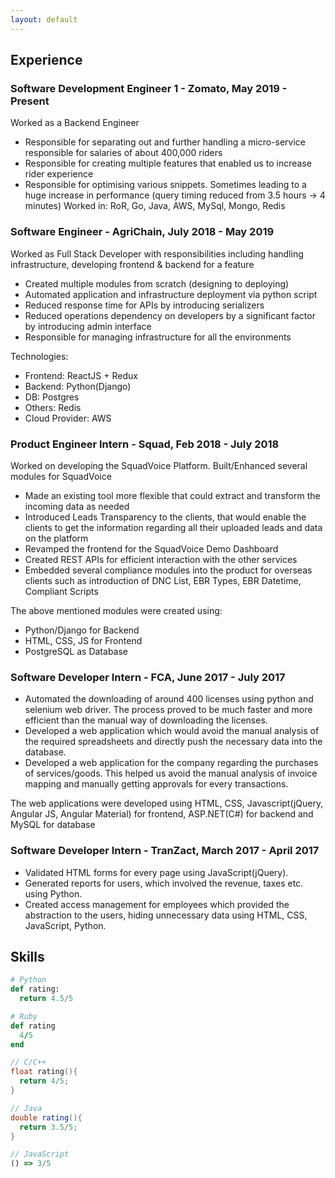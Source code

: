 ```yaml
---
layout: default
---
```


## Experience

### Software Development Engineer 1 - Zomato, May 2019 - Present

Worked as a Backend Engineer

* Responsible for separating out and further handling a micro-service responsible for salaries of about 400,000 riders
* Responsible for creating multiple features that enabled us to increase rider experience
* Responsible for optimising various snippets. Sometimes leading to a huge increase in performance (query timing reduced from 3.5 hours -> 4 minutes)
Worked in: RoR, Go, Java, AWS, MySql, Mongo, Redis

### Software Engineer - AgriChain, July 2018 - May 2019

Worked as Full Stack Developer with responsibilities including handling infrastructure, developing frontend & backend for a feature 

* Created multiple modules from scratch (designing to deploying)
* Automated application and infrastructure deployment via python script
* Reduced response time for APIs by introducing serializers
* Reduced operations dependency on developers by a significant factor by introducing admin interface
* Responsible for managing infrastructure for all the environments

Technologies:

* Frontend: ReactJS + Redux
* Backend: Python(Django)
* DB: Postgres
* Others: Redis
* Cloud Provider: AWS

### Product Engineer Intern - Squad, Feb 2018 - July 2018

Worked on developing the SquadVoice Platform. Built/Enhanced several modules for SquadVoice

* Made an existing tool more flexible that could extract and transform the incoming data as needed
* Introduced Leads Transparency to the clients, that would enable the clients to get the information regarding all their uploaded leads and data on the platform
* Revamped the frontend for the SquadVoice Demo Dashboard 
* Created REST APIs for efficient interaction with the other services
* Embedded several compliance modules into the product for overseas clients such as introduction of DNC List, EBR Types, EBR Datetime, Compliant Scripts

The above mentioned modules were created using:

* Python/Django for Backend
* HTML, CSS, JS for Frontend
* PostgreSQL as Database

### Software Developer Intern - FCA, June 2017 - July 2017

* Automated the downloading of around 400 licenses using python and selenium web driver. The process proved to be much faster and more efficient than the manual way of downloading the licenses.
* Developed a web application which would avoid the manual analysis of the required spreadsheets and directly push the necessary data into the database.
* Developed a web application for the company regarding the purchases of services/goods. This helped us avoid the manual analysis of invoice mapping and manually getting approvals for every transactions. 

The web applications were developed using HTML, CSS, Javascript(jQuery, Angular JS, Angular Material) for frontend, ASP.NET(C#) for backend and MySQL for database

### Software Developer Intern - TranZact, March 2017 - April 2017

* Validated HTML forms for every page using JavaScript(jQuery).
* Generated reports for users, which involved the revenue, taxes etc. using Python.
* Created access management for employees which provided the abstraction to the users, hiding unnecessary data using HTML, CSS, JavaScript, Python.

## Skills

```python
# Python
def rating:
  return 4.5/5
```

```ruby
# Ruby
def rating
  4/5
end
```

```cpp
// C/C++
float rating(){
  return 4/5;
}
```

```java
// Java
double rating(){
  return 3.5/5;
}
```

```javascript
// JavaScript
() => 3/5
```

